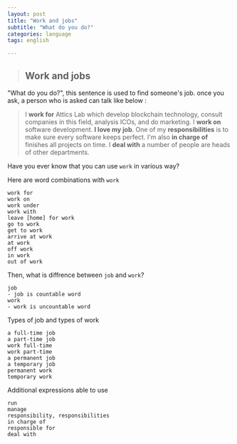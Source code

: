 ```yaml
---
layout: post
title: "Work and jobs"
subtitle: "What do you do?"
categories: language
tags: english

---
```






> ## Work and jobs

"What do you do?", this sentence is used to find someone's job. once you ask, a person who is asked can talk like below :

> I **work for** Attics Lab which develop blockchain technology, consult companies in this field, analysis ICOs, and do marketing. I **work on** software development. **I love my job**. One of my **responsibilities** is to make sure every software keeps perfect. I'm also **in charge of** finishes all projects on time. I **deal with** a number of people are heads of other departments.

Have you ever know that you can use `work` in various way?

Here are word combinations with `work`

```
work for
work on
work under
work with
leave [home] for work
go to work
get to work
arrive at work
at work
off work
in work
out of work
```



Then, what is diffrence between `job` and `work`?

```
job
- job is countable word
work
- work is uncountable word
```



Types of job and types of work

```
a full-time job
a part-time job
work full-time
work part-time
a permanent job
a temporary job
permanent work
temporary work
```



Additional expressions able to use

```
run
manage
responsibility, responsibilities
in charge of
responsible for
deal with
```

